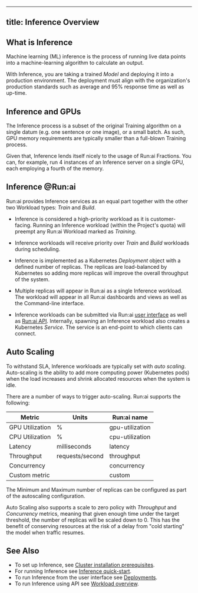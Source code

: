 
---
title: Inference  Overview 
---
## What is Inference

Machine learning (ML) inference is the process of running live data points into a machine-learning algorithm to calculate an output. 

With Inference, you are taking a trained _Model_ and deploying it into a production environment. The deployment must align with the organization's production standards such as average and 95% response time as well as up-time. 

## Inference and GPUs
 
The Inference process is a subset of the original Training algorithm on a single datum (e.g. one sentence or one image), or a small batch. As such, GPU memory requirements are typically smaller than a full-blown Training process. 

Given that, Inference lends itself nicely to the usage of Run:ai Fractions. You can, for example, run 4 instances of an Inference server on a single GPU, each employing a fourth of the memory. 

## Inference @Run:ai

Run:ai provides Inference services as an equal part together with the other two Workload types: _Train_ and _Build_.

* Inference is considered a high-priority workload as it is customer-facing. Running an Inference workload (within the Project's quota) will preempt any Run:ai Workload marked as _Training_.

* Inference workloads will receive priority over _Train_ and _Build_ workloads during scheduling.

* Inference is implemented as a Kubernetes _Deployment_ object with a defined number of replicas. The replicas are load-balanced by Kubernetes so adding more replicas will improve the overall throughput of the system.

* Multiple replicas will appear in Run:ai as a single Inference workload. The workload will appear in all Run:ai dashboards and views as well as the Command-line interface.

* Inference workloads can be submitted via Run:ai [user interface](../admin-ui-setup/deployments.md) as well as [Run:ai API](../../developer/cluster-api/workload-overview-dev.md). Internally, spawning an Inference workload also creates a Kubernetes _Service_. The service is an end-point to which clients can connect. 

## Auto Scaling

To withstand SLA, Inference workloads are typically set with _auto scaling_. Auto-scaling is the ability to add more computing power (Kubernetes pods) when the load increases and shrink allocated resources when the system is idle.

There are a number of ways to trigger auto-scaling. Run:ai supports the following:

| Metric          | Units        |   Run:ai name   |
|-----------------|--------------|-----------------|
| GPU Utilization |   %          | gpu-utilization |
| CPU Utilization |   %          | cpu-utilization |
| Latency         | milliseconds | latency         |
| Throughput      | requests/second | throughput |
| Concurrency     |              |    concurrency  | 
| Custom metric   |              |    custom       |

The Minimum and Maximum number of replicas can be configured as part of the autoscaling configuration.

Auto Scaling also supports a scale to zero policy with _Throughput_ and _Concurrency_ metrics, meaning that given enough time under the target threshold, the number of replicas will be scaled down to 0.
This has the benefit of conserving resources at the risk of a delay from "cold starting" the model when traffic resumes. 


## See Also

* To set up Inference, see [Cluster installation prerequisites](../runai-setup/cluster-setup/cluster-prerequisites.md#inference).
* For running Inference see [Inference quick-start](../../researcher/walkthroughs/quickstart-inference.md).
* To run Inference from the user interface see [Deployments](../admin-ui-setup/deployments.md).
* To run Inference using API see [Workload overview](../../developer/cluster-api/workload-overview-dev.md).
